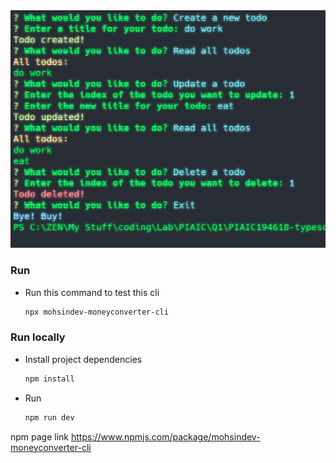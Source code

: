 <div align="center">
    <img src="img/preview.png" alt="preview">
</div>

### Run
* Run this command to test this cli
  ```sh
  npx mohsindev-moneyconverter-cli
  ```

### Run locally
* Install project dependencies
  ```sh
  npm install
  ```
* Run 
  ```sh
  npm run dev
  ```
npm page link
https://www.npmjs.com/package/mohsindev-moneyconverter-cli
  

